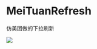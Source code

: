 # MeiTuanRefresh
仿美团做的下拉刷新


![](https://raw.githubusercontent.com/sang84020325/MeiTuanRefresh/master/MeiTuan/apt/GIF.gif)
